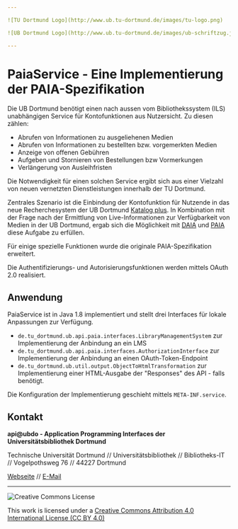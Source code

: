 ```yaml
---

![TU Dortmund Logo](http://www.ub.tu-dortmund.de/images/tu-logo.png)

![UB Dortmund Logo](http://www.ub.tu-dortmund.de/images/ub-schriftzug.jpg)

---
```


# PaiaService - Eine Implementierung der PAIA-Spezifikation

Die UB Dortmund benötigt einen nach aussen vom Bibliothekssystem (ILS) unabhängigen Service für Kontofunktionen aus Nutzersicht. Zu diesen zählen:

* Abrufen von Informationen zu ausgeliehenen Medien
* Abrufen von Informationen zu bestellten bzw. vorgemerkten Medien
* Anzeige von offenen Gebühren
* Aufgeben und Stornieren von Bestellungen bzw Vormerkungen
* Verlängerung von Ausleihfristen

Die Notwendigkeit für einen solchen Service ergibt sich aus einer Vielzahl von neuen vernetzten Dienstleistungen innerhalb der TU Dortmund.

Zentrales Szenario ist die Einbindung der Kontofunktion für Nutzende in das neue Recherchesystem der UB Dortmund [Katalog plus](http://www.ub.tu-dortmund.de/katalog/).
In Kombination mit der Frage nach der Ermittlung von Live-Informationen zur Verfügbarkeit von Medien in der UB Dortmund, ergab sich die Möglichkeit
mit [DAIA](https://gbv.github.io/daiaspec/daia.html) und [PAIA](https://gbv.github.io/paia/paia.html) diese Aufgabe zu erfüllen.

Für einige spezielle Funktionen wurde die originale PAIA-Spezifikation erweitert.

Die Authentifizierungs- und Autorisierungsfunktionen werden mittels OAuth 2.0 realisiert.

## Anwendung

PaiaService ist in Java 1.8 implementiert und stellt drei Interfaces für lokale Anpassungen zur Verfügung.

* `de.tu_dortmund.ub.api.paia.interfaces.LibraryManagementSystem` zur Implementierung der Anbindung an ein LMS
* `de.tu_dortmund.ub.api.paia.interfaces.AuthorizationInterface` zur Implementierung der Anbindung an einen OAuth-Token-Endpoint
* `de.tu_dortmund.ub.util.output.ObjectToHtmlTransformation` zur Implementierung einer HTML-Ausgabe der "Responses" des API - falls benötigt.

Die Konfiguration der Implementierung geschieht mittels `META-INF.service`.

## Kontakt

**api@ubdo - Application Programming Interfaces der Universitätsbibliothek Dortmund**

Technische Universität Dortmund // Universitätsbibliothek // Bibliotheks-IT // Vogelpothsweg 76 // 44227 Dortmund

[Webseite](https://api.ub.tu-dortmund.de) // [E-Mail](mailto:api@ub.tu-dortmund.de)

---

![Creative Commons License](http://i.creativecommons.org/l/by/4.0/88x31.png)

This work is licensed under a [Creative Commons Attribution 4.0 International License (CC BY 4.0)](http://creativecommons.org/licenses/by/4.0/)
